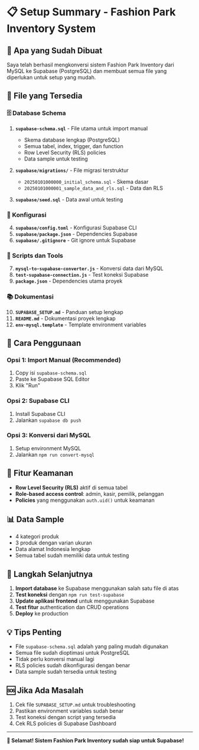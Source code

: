 # 📋 Setup Summary - Fashion Park Inventory System

## 🎯 Apa yang Sudah Dibuat

Saya telah berhasil mengkonversi sistem Fashion Park Inventory dari MySQL ke Supabase (PostgreSQL) dan membuat semua file yang diperlukan untuk setup yang mudah.

## 📁 File yang Tersedia

### 🗄️ Database Schema
1. **`supabase-schema.sql`** - File utama untuk import manual
   - Skema database lengkap (PostgreSQL)
   - Semua tabel, index, trigger, dan function
   - Row Level Security (RLS) policies
   - Data sample untuk testing

2. **`supabase/migrations/`** - File migrasi terstruktur
   - `20250101000000_initial_schema.sql` - Skema dasar
   - `20250101000001_sample_data_and_rls.sql` - Data dan RLS

3. **`supabase/seed.sql`** - Data awal untuk testing

### 🔧 Konfigurasi
4. **`supabase/config.toml`** - Konfigurasi Supabase CLI
5. **`supabase/package.json`** - Dependencies Supabase
6. **`supabase/.gitignore`** - Git ignore untuk Supabase

### 🚀 Scripts dan Tools
7. **`mysql-to-supabase-converter.js`** - Konversi data dari MySQL
8. **`test-supabase-connection.js`** - Test koneksi Supabase
9. **`package.json`** - Dependencies utama proyek

### 📚 Dokumentasi
10. **`SUPABASE_SETUP.md`** - Panduan setup lengkap
11. **`README.md`** - Dokumentasi proyek lengkap
12. **`env-mysql.template`** - Template environment variables

## 🎯 Cara Penggunaan

### Opsi 1: Import Manual (Recommended)
1. Copy isi `supabase-schema.sql`
2. Paste ke Supabase SQL Editor
3. Klik "Run"

### Opsi 2: Supabase CLI
1. Install Supabase CLI
2. Jalankan `supabase db push`

### Opsi 3: Konversi dari MySQL
1. Setup environment MySQL
2. Jalankan `npm run convert-mysql`

## 🔐 Fitur Keamanan

- **Row Level Security (RLS)** aktif di semua tabel
- **Role-based access control**: admin, kasir, pemilik, pelanggan
- **Policies** yang menggunakan `auth.uid()` untuk keamanan

## 📊 Data Sample

- 4 kategori produk
- 3 produk dengan varian ukuran
- Data alamat Indonesia lengkap
- Semua tabel sudah memiliki data untuk testing

## 🚀 Langkah Selanjutnya

1. **Import database** ke Supabase menggunakan salah satu file di atas
2. **Test koneksi** dengan `npm run test-supabase`
3. **Update aplikasi frontend** untuk menggunakan Supabase
4. **Test fitur** authentication dan CRUD operations
5. **Deploy** ke production

## 💡 Tips Penting

- File `supabase-schema.sql` adalah yang paling mudah digunakan
- Semua file sudah dioptimasi untuk PostgreSQL
- Tidak perlu konversi manual lagi
- RLS policies sudah dikonfigurasi dengan benar
- Data sample sudah tersedia untuk testing

## 🆘 Jika Ada Masalah

1. Cek file `SUPABASE_SETUP.md` untuk troubleshooting
2. Pastikan environment variables sudah benar
3. Test koneksi dengan script yang tersedia
4. Cek RLS policies di Supabase Dashboard

---

**🎉 Selamat! Sistem Fashion Park Inventory sudah siap untuk Supabase!**
